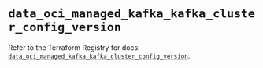 # `data_oci_managed_kafka_kafka_cluster_config_version`

Refer to the Terraform Registry for docs: [`data_oci_managed_kafka_kafka_cluster_config_version`](https://registry.terraform.io/providers/hashicorp/oci/7.19.0/docs/data-sources/managed_kafka_kafka_cluster_config_version).
